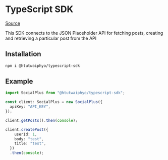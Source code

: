 # TypeScript SDK

[Source](https://dev.to/jamesoyanna/developing-and-publishing-a-typescript-based-sdk-3pph)

This SDK connects to the JSON Placeholder API for fetching posts, creating and retrieving a particular post from the API

## Installation

```bash
npm i @htutwaiphyo/typescript-sdk
```

## Example

```ts
import SocialPlus from "@htutwaiphyo/typescript-sdk";

const client: SocialPlus = new SocialPlus({
  apiKey: "API_KEY",
});

client.getPosts().then(console);

client.createPost({
    userId: 1,
    body: "test",
    title: "test",
  })
  .then(console);
```
